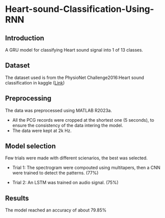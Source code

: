 # Heart-sound-Classification-Using-RNN

## Introduction

A GRU model for classifying Heart sound signal into 1 of 13 classes.

## Dataset
The dataset used is from the PhysioNet Challenge2016:Heart sound classification in kaggle ([Link](https://www.kaggle.com/datasets/bjoernjostein/physionet-challenge-2016))

## Preprocessing
The data was preprocessed using MATLAB R2023a.
- All the PCG records were cropped at the shortest one (5 seconds), to ensure the consistency of the data intering the model.
- The data were kept at 2k Hz.

## Model selection
Few trials were made with different scienarios, the best was selected.
- Trial 1: The spectrogram were compouted using multitapers, then a CNN were trained to detect the patterns. (77%)

- Trial 2: An LSTM was trained on audio signal. (75%)

## Results
The model reached an accuracy of about 79.85%
